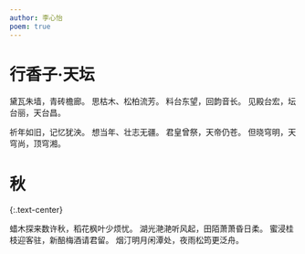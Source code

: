 ```yaml
---
author: 李心怡
poem: true
---
```


# **行香子·天坛**

黛瓦朱墙，青砖檐廊。
思枯木、松柏流芳。
料台东望，回韵音长。
见殿台宏，坛台丽，天台昌。

祈年如旧，记忆犹泱。
想当年、壮志无疆。
君皇曾祭，天帝仍苍。
但晓穹明，天穹尚，顶穹湘。

# **秋**
{:.text-center}

蜡木探来数许秋，稻花枫叶少烦忧。
湖光滟滟听风起，田陌萧萧昏日柔。
蜜浸桂枝迎客驻，新醅梅酒请君留。
烟汀明月闲潭处，夜雨松筠更泛舟。

